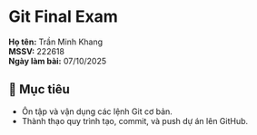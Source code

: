 # Git Final Exam
**Họ tên:** Trần Minh Khang  
**MSSV:** 222618  
**Ngày làm bài:** 07/10/2025  

## 🎯 Mục tiêu
- Ôn tập và vận dụng các lệnh Git cơ bản.  
- Thành thạo quy trình tạo, commit, và push dự án lên GitHub.
